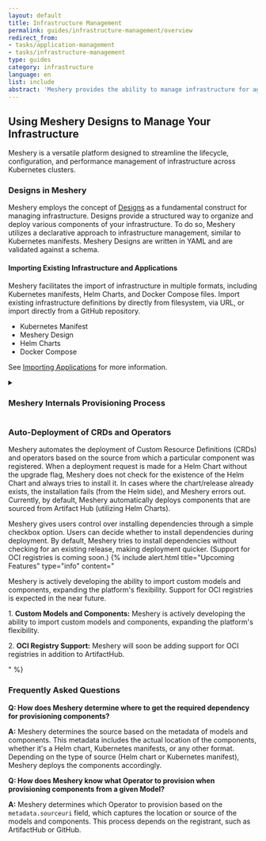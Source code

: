 ```yaml
---
layout: default
title: Infrastructure Management
permalink: guides/infrastructure-management/overview
redirect_from: 
- tasks/application-management
- tasks/infrastructure-management
type: guides
category: infrastructure
language: en
list: include
abstract: 'Meshery provides the ability to manage infrastructure for agility, maintainability, diversity, reliability and isolation, security, and speed.'
---
```


## Using Meshery Designs to Manage Your Infrastructure

Meshery is a versatile platform designed to streamline the lifecycle, configuration, and performance management of infrastructure across Kubernetes clusters.

### Designs in Meshery

Meshery employs the concept of [Designs]({{site.baseurl}}/concepts/logical/designs) as a fundamental construct for managing infrastructure. Designs provide a structured way to organize and deploy various components of your infrastructure. To do so, Meshery utilizes a declarative approach to infrastructure management, similar to Kubernetes manifests. Meshery Designs are written in YAML and are validated against a schema.

#### Importing Existing Infrastructure and Applications

Meshery facilitates the import of infrastructure in multiple formats, including Kubernetes manifests, Helm Charts, and Docker Compose files. Import existing infrastructure definitions by directly from filesystem, via URL, or import directly from a GitHub repository.

- Kubernetes Manifest
- Meshery Design
- Helm Charts
- Docker Compose

See [Importing Applications]({{site.baseurl}}guides/configuration-management/importing-apps) for more information.

<details>
<summary>
<h3>Meshery Internals Provisioning Process</h3>
</summary>
<p>When a request is made to provision a design, it undergoes the following stages:</p>
<h4>1. Import of Referenced Designs</h4>
<p>A Design may reference any number of other Designs, in essence, a Design may import any number of other Designs.  As an editor of a Design, you can make reference to another Design, while following principles of reusing and DRY (Do Not Repeat Yourself). Any referenced Design will subsequently be imported during the provisioning moment. To reference another design, do so by adding the following annotation <pre>type: $(#use \<url-of-remote-pattern\>)</pre> in your Design file. The referenced design will be expanded from the source.</p>
<h4>2. Identification</h4>
<p>Meshery relies on components registered at boot time. Only registered models and components can be managed with Meshery. Currently, models from the ArtifactHub repository are supported.</p>
<h4>3. Validation</h4>
<p>Components in the design are validated against the schema, ensuring consistency, similar to Kubernetes object validation but tailored for Designs.</p>
<h4>4. Dependency Detection and Resolution</h4>
<p>Meshery uses <a href="https://github.com/meshery/meshkit/blob/bd00372a4645ff28abe11dae2442f6a627f8c3f9/models/meshmodel/core/v1beta1/host.go">Meshkit</a> to efficiently manage and resolve component dependencies. By utilizing the Helm Go client, it ensures that the provisioning sequence is maintained for successful deployment as a Helm chart. Circular dependencies are promptly detected, resulting in the termination of the request to prevent deployment issues.</p>
<h4>5. Provisioning</h4>
<p>A Directed Acyclic Graph (DAG) generated in the previous step is processed. Dependent components are processed sequentially, while others are processed in parallel. Meshery intelligently handles the deployment order to ensure successful deployment.</p>
</details>

<h3>Auto-Deployment of CRDs and Operators</h3>
Meshery automates the deployment of Custom Resource Definitions (CRDs) and operators based on the source from which a particular component was registered. When a deployment request is made for a Helm Chart without the upgrade flag, Meshery does not check for the existence of the Helm Chart and always tries to install it. In cases where the chart/release already exists, the installation fails (from the Helm side), and Meshery errors out. Currently, by default, Meshery automatically deploys components that are sourced from Artifact Hub (utilizing Helm Charts).

Meshery gives users control over installing dependencies through a simple checkbox option. Users can decide whether to install dependencies during deployment. By default, Meshery tries to install dependencies without checking for an existing release, making deployment quicker. (Support for OCI registries is coming soon.)
{% include alert.html title="Upcoming Features" type="info" content="<p>Meshery is actively developing the ability to import custom models and components, expanding the platform's flexibility. Support for OCI registries is expected in the near future.</p>
<p>1. <b>Custom Models and Components:</b>
  Meshery is actively developing the ability to import custom models and components, expanding the platform's flexibility.</p>
<p>2. <b>OCI Registry Support:</b>
  Meshery will soon be adding support for OCI registries in addition to ArtifactHub.
  </p>" %}

<h3>Frequently Asked Questions</h3>

**Q: How does Meshery determine where to get the required dependency for provisioning components?**

**A:** Meshery determines the source based on the metadata of models and components. This metadata includes the actual location of the components, whether it's a Helm chart, Kubernetes manifests, or any other format. Depending on the type of source (Helm chart or Kubernetes manifest), Meshery deploys the components accordingly.

**Q: How does Meshery know what Operator to provision when provisioning components from a given Model?**

**A:** Meshery determines which Operator to provision based on the `metadata.sourceuri` field, which captures the location or source of the models and components. This process depends on the registrant, such as ArtifactHub or GitHub.
